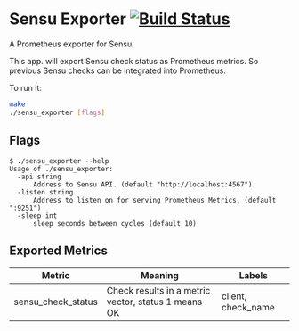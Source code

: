 # Sensu Exporter [![Build Status](https://travis-ci.org/reachlin/sensu_exporter.svg)][travis]

A Prometheus exporter for Sensu.

This app. will export Sensu check status as Prometheus metrics. So previous Sensu checks can be integrated into Prometheus.

To run it:

```bash
make
./sensu_exporter [flags]
```

## Flags

```
$ ./sensu_exporter --help
Usage of ./sensu_exporter:
  -api string
      Address to Sensu API. (default "http://localhost:4567")
  -listen string
      Address to listen on for serving Prometheus Metrics. (default ":9251")
  -sleep int
      sleep seconds between cycles (default 10)
```

## Exported Metrics
| Metric | Meaning | Labels |
| ------ | ------- | ------ |
| sensu_check_status | Check results in a metric vector, status 1 means OK | client, check_name |


[travis]: https://travis-ci.org/reachlin/sensu_exporter
